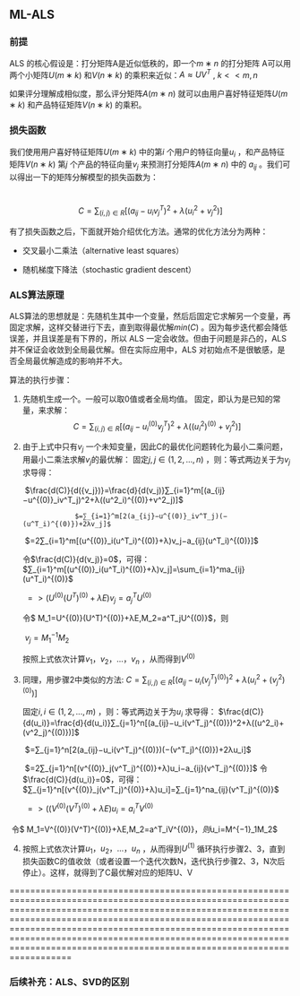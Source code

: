 ## ML-ALS

### 前提

ALS 的核心假设是：打分矩阵A是近似低秩的，即一个$m∗n$ 的打分矩阵 A可以用两个小矩阵$U(m∗k)$ 和$V(n∗k)$ 的乘积来近似：$A≈UV^T$  , $k<<m,n$  

如果评分理解成相似度，那么评分矩阵$A(m∗n)$ 就可以由用户喜好特征矩阵$U(m∗k)$ 和产品特征矩阵$V(n∗k)$ 的乘积。



### 损失函数

我们使用用户喜好特征矩阵$U(m∗k)$ 中的第$i$ 个用户的特征向量$u_i$ ，和产品特征矩阵$V(n∗k)$ 第$j$ 个产品的特征向量$v_j$ 来预测打分矩阵$A(m∗n)$ 中的 $a_{ij}$  。我们可以得出一下的矩阵分解模型的损失函数为：

​							$$ C=∑_{(i,j)∈R}[(a_{ij}−u_iv^T_j)^2+λ(u^2_i+v^2_j)] $$

有了损失函数之后，下面就开始介绍优化方法。通常的优化方法分为两种：

*  交叉最小二乘法（alternative least squares）

* 随机梯度下降法（stochastic gradient descent）



### ALS算法原理

ALS算法的思想就是：先随机生其中一个变量，然后后固定它求解另一个变量，再固定求解，这样交替进行下去，直到取得最优解$min(C)$ 。因为每步迭代都会降低误差，并且误差是有下界的，所以 ALS 一定会收敛。但由于问题是非凸的，ALS 并不保证会收敛到全局最优解。但在实际应用中，ALS 对初始点不是很敏感，是否全局最优解造成的影响并不大。

算法的执行步骤：

1. 先随机生成一个。一般可以取0值或者全局均值。
   固定，即认为是已知的常量，来求解： 
              $$ C=∑_{(i,j)∈R}[(a_{ij}−u^{(0)}_iv^T_j)^2+λ((u^2_i)^{(0)}+v^2_j)]$$ 

2. 由于上式中只有$v_j$ 一个未知变量，因此C的最优化问题转化为最小二乘问题，用最小二乘法求解$v_j$的最优解： 
   固定$j, j∈(1,2,...,n)$ ，则：等式两边关于为$v_j$ 求导得：

   ​		$\frac{d(C)}{d({v_j})}=\frac{d}{d(v_j)}∑_{i=1}^m[(a_{ij}−u^{(0)}_iv^T_j)^2+λ((u^2_i)^{(0)}+v^2_j)]$		

    				$=∑_{i=1}^m[2(a_{ij}−u^{(0)}_iv^T_j)(−(u^T_i)^{(0)})+2λv_j]$

   ​				 $=2∑_{i=1}^m[(u^{(0)}_i(u^T_i)^{(0)}+λ)v_j−a_{ij}(u^T_i)^{(0)}]$

   令$\frac{d(C)}{d(v_j)}=0$，可得： 
                  $∑_{i=1}^m[(u^{(0)}_i(u^T_i)^{(0)}+λ)v_j]=\sum_{i=1}^ma_{ij}(u^T_i)^{(0)}$

   ​               $=>(U^{(0)}(U^T)^{(0)}+λE)v_j=a^T_jU^{(0)}$ 

   令$ M_1=U^{(0)}(U^T)^{(0)}+λE,M_2=a^T_jU^{(0)}$，则

   ​				$v_j=M^{−1}_1M_2$ 

   按照上式依次计算$v_1，v_2，...，v_n$ ，从而得到$V^{(0)}$ 

3. 同理，用步骤2中类似的方法: 
            $C=∑_{(i,j)∈R}[(a_{ij}−u_i(v^T_j)^{(0)})^2+λ(u^2_i+(v^2_j)^{(0)})]$  

   固定$i,i∈(1,2,...,m)$ ，则：等式两边关于为$u_i$ 求导得：
           $\frac{d(C)}{d(u_i)}=\frac{d}{d(u_i)}∑_{j=1}^n[(a_{ij}−u_i(v^T_j)^{(0)})^2+λ((u^2_i)+(v^2_j)^{(0)})]$  

   ​				 $=∑_{j=1}^n[2(a_{ij}−u_i(v^T_j)^{(0)})(−(v^T_j)^{(0)})+2λu_i]$  

   ​				 $=2∑_{j=1}^n[(v^{(0)}_j(v^T_j)^{(0)}+λ)u_i−a_{ij}(v^T_j)^{(0)}]$
   令$\frac{d(C)}{d(u_i)}=0$，可得： 
   ​				$∑_{j=1}^n[(v^{(0)}_j(v^T_j)^{(0)}+λ)u_i]=∑_{j=1}^na_{ij}(v^T_j)^{(0)}$

   ​				$=>((V^{(0)}(V^T)^{(0)}+λE)u_i=a^T_iV^{(0)}$

​       令$ M_1=V^{(0)}(V^T)^{(0)}+λE,M_2=a^T_iV^{(0)}$，则$u_i=M^{−1}_1M_2$ 

4. 按照上式依次计算$u_1，u_2，...，u_n$ ，从而得到$U^{(1)}$ 
   循环执行步骤2、3，直到损失函数C的值收敛（或者设置一个迭代次数N，迭代执行步骤2、3，N次后停止）。这样，就得到了C最优解对应的矩阵U、V



======================================================================================================================================================================================================================================================================================================================================================================================================

### 后续补充：ALS、SVD的区别

